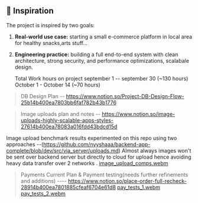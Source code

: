 ## 🌱 Inspiration
The project is inspired by two goals:  
1. **Real-world use case:** starting a small e-commerce platform in local area for healthy snacks,arts stuff...  
2. **Engineering practice:** building a full end-to-end system with clean architecture, strong security, and performance optimizations, scalabale design.

   Total Work hours on project september 1 -- september 30 (~130 hours)  October 1 - October 14 (~70 hours)

> DB Design Plan --
https://www.notion.so/Project-DB-Design-Flow-25b14b400ea7803bb6faf782b43b1776

> Image uploads plan and notes --
https://www.notion.so/image-uploads-highly-scalable-apps-styles-27614b400ea78083a016fdd43bdcd15d


Image upload benchmark results experimented on this repo using two approaches --(https://github.com/nyyshaaa/backend-app-complete/blob/dev/src/via_server/uploads.md)
Almost always images won't be sent over backend server but directly to cloud for upload hence avoiding heavy data transfer over 2 networks .
[image_upload_comps.webm](https://github.com/user-attachments/assets/a1828584-de68-4bb0-9383-3b357659fc02)

> Payments Current Plan & Payment testing(needs further refinements and additions) ----
https://www.notion.so/place-order-full-recheck-28914b400ea7801885cfeaf6704e61d8
[pay_tests_1.webm](https://github.com/user-attachments/assets/1df508f3-ea80-44f0-ac92-0f090df8a84f)
[pay_tests_2.webm](https://github.com/user-attachments/assets/e4483391-1583-4a91-98ac-d26436f98db9)








